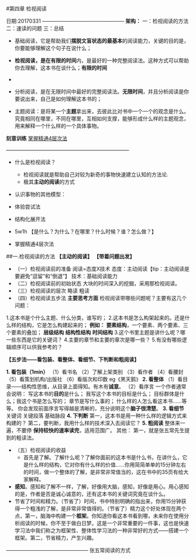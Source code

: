 #第四章 检视阅读

日期:20170331
————————————————
**架构：**
一：检视阅读的方法
二：速读的问题
三：总结

- 基础阅读，它是帮助我们**摆脱文盲状态的最基本**的阅读能力，关键的目的是，你要能够理解这个句子在说什么；

- **检视阅读，**是在**有限的时间**内，是最好的一种完整阅读法。这种方式可以帮助你去理解，这本书在谈什么；**有限的时间**
- 
- 分析阅读，是在无限时间中最好的完整阅读法。**无限时间**，并且分析阅读是你要说出来，自己是如何理解这本书的；

- 主题阅读：是将某一个**主题**拿出来，去彼此比对书中一个一个的观念是什么。究竟相同在哪里，不同在哪里，互相如何支撑，能够形成什么样的主题观念，用来解释一个什么样的一个具体事物。

**刻意训练**
[掌握精通4层次法](http://blog.hiddenwangcc.com/archives/2615)

————————————————————————
- 什么是检视阅读？
    - 检视阅读就是帮助自己对较为新奇的事物快速建立认知的方法论.
    - 极其**主动的阅读**的方式

- 认识事物的其他模型：
 - 体验尝试法 
 - 结构化展开法
 - 5w1h 【是什么？为什么？在哪里？什么时候？谁？怎么做？】
 - 掌握精通4层次法

##一.检视阅读的方法
**【主动的阅读】**
**【带着问题出发】**
- （一）检视阅读前的准备
阅读=态度X技术
态度：主动阅读【tip：主动阅读是要避免“逗留”和“倒退”】
技术：基础阅读能力
- （二）检视阅读前的初始状态
    大块的时间深入的挖掘，采用那检视阅读。
- （三）检视阅读的层次
略读
粗读
- （四）检视阅读五步法
**主要思考方面**
检视阅读带哪些问题呢？主要有这几个问题：

1.这本书是个什么主题、什么分类，谁写的；
2.这本书是怎么构架起来的。还是什么样的结构，它是怎么构建起来的；
**例如：**
**要素结构**，一个要素、两个要素、三个要素的叠加；
**层级结构**
**结构性结构**
**时间结构**
3.这个书里主题是讲什么呢？哪一些东西是它的关键词？
4.主要的章节和主要的章次是哪一些？
5.有没有哪些逻辑顺序可以供我参考的？

**【五步法——看包装、看整体、看细节、下判断和粗阅读】**

**1. 看包装（1min）**
（1）看书名
（2）了解上架类别
（3）看作者
（4）看腰封
（5）看策划机构/出版社
（6）看版次和印数 eg《黑天鹅》
**2. 看整体**
（1）看目录——结构性思维，从目录上面得知。有木有**诚意**。
（2）看序言
一个作者通常会说明：
写这本书的**目的**是什么；
我写这个本书的目标是什么；
目标群体是什么；我这个书是怎么写的；
章节是写什么事的；
什么样的人怎么看这本书……等等。
你会发现前面序言写得越是清晰的，充分说明这个**脑子很清楚**。
**3. 看细节**
关键词
关键段落 基础脉段
**4. 下判断**
第一，这本书是用一种什么样的逻辑方式来构建的？
第二，要判断，我用什么样的技术深入去阅读它？
**5. 粗阅读**
整体来一遍，不要停
**保持较快的速率读完**，适用范围广。
其他：
第一，就是张五常先生提到的粗读法。

- （五）检视阅读的收益
  - 首先是了解。了解什么呢？了解你面前的这本书是什么书，在讲什么，它是什么样的结构，它对你有什么样的价值……你用简简单单的15分钟左右的时间，做一个整体的了解，是非常非常值当的，这在书中的35页有给大家解释。
 -  **感知**。感知和了解不一样，了解，好像用大脑，感知，好像是用心。用心感知的是，作者是否是诚心诚意的，还有这本书的关键词究竟在谈什么。
   - 节省了时间和精力。（节省了）时间，书中特别明确的指出来，你用15分钟获得一个粗浅的了解，是非常非常值得的。（节省了）精力这个好处体现在两个点，第一，脑海中构建一个**框架**。你知道你看这本书看到哪，未来你在使用分析阅读的时候，你不至于做白日梦。这是一个非常重要的一件事，这也是快速学习法中我们称之为框架性、整体性学习法的一种非常好的方式——搭建一个框架。第二，节省精力，产生兴趣。


————————————————
张五常阅读的方式














